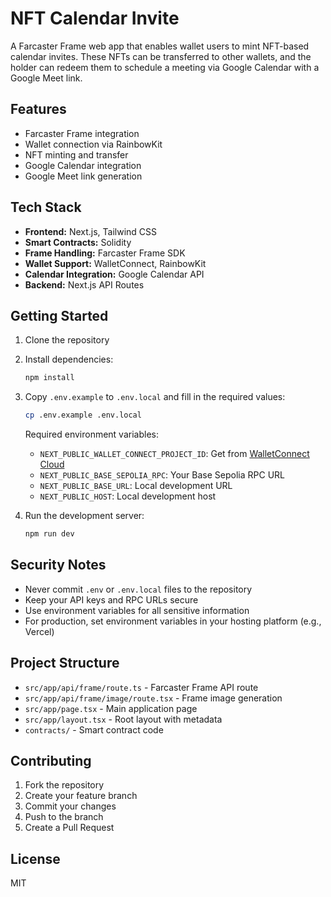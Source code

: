 # NFT Calendar Invite

A Farcaster Frame web app that enables wallet users to mint NFT-based calendar invites. These NFTs can be transferred to other wallets, and the holder can redeem them to schedule a meeting via Google Calendar with a Google Meet link.

## Features

- Farcaster Frame integration
- Wallet connection via RainbowKit
- NFT minting and transfer
- Google Calendar integration
- Google Meet link generation

## Tech Stack

- **Frontend:** Next.js, Tailwind CSS
- **Smart Contracts:** Solidity
- **Frame Handling:** Farcaster Frame SDK
- **Wallet Support:** WalletConnect, RainbowKit
- **Calendar Integration:** Google Calendar API
- **Backend:** Next.js API Routes

## Getting Started

1. Clone the repository
2. Install dependencies:
   ```bash
   npm install
   ```
3. Copy `.env.example` to `.env.local` and fill in the required values:
   ```bash
   cp .env.example .env.local
   ```
   Required environment variables:
   - `NEXT_PUBLIC_WALLET_CONNECT_PROJECT_ID`: Get from [WalletConnect Cloud](https://cloud.walletconnect.com/)
   - `NEXT_PUBLIC_BASE_SEPOLIA_RPC`: Your Base Sepolia RPC URL
   - `NEXT_PUBLIC_BASE_URL`: Local development URL
   - `NEXT_PUBLIC_HOST`: Local development host

4. Run the development server:
   ```bash
   npm run dev
   ```

## Security Notes

- Never commit `.env` or `.env.local` files to the repository
- Keep your API keys and RPC URLs secure
- Use environment variables for all sensitive information
- For production, set environment variables in your hosting platform (e.g., Vercel)

## Project Structure

- `src/app/api/frame/route.ts` - Farcaster Frame API route
- `src/app/api/frame/image/route.tsx` - Frame image generation
- `src/app/page.tsx` - Main application page
- `src/app/layout.tsx` - Root layout with metadata
- `contracts/` - Smart contract code

## Contributing

1. Fork the repository
2. Create your feature branch
3. Commit your changes
4. Push to the branch
5. Create a Pull Request

## License

MIT 